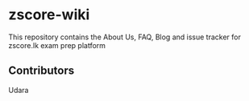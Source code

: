 # zscore-wiki

This repository contains the About Us, FAQ, Blog and issue tracker for zscore.lk exam prep platform

## Contributors

Udara
